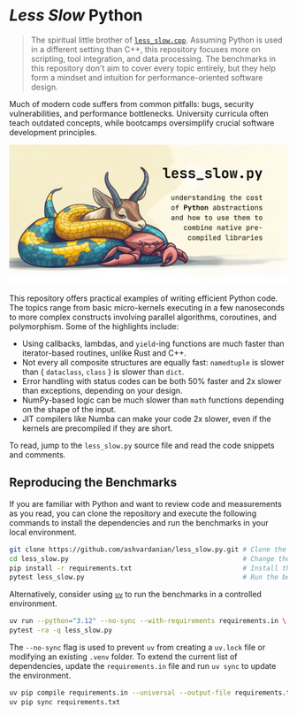 # _Less Slow_ Python

> The spiritual little brother of [`less_slow.cpp`](https://github.com/ashvardanian/less_slow.cpp).
> Assuming Python is used in a different setting than C++, this repository focuses more on scripting, tool integration, and data processing.
> The benchmarks in this repository don't aim to cover every topic entirely, but they help form a mindset and intuition for performance-oriented software design.

Much of modern code suffers from common pitfalls: bugs, security vulnerabilities, and performance bottlenecks. University curricula often teach outdated concepts, while bootcamps oversimplify crucial software development principles.

![Less Slow Python](https://github.com/ashvardanian/ashvardanian/blob/master/repositories/less_slow.py.jpg?raw=true)

This repository offers practical examples of writing efficient Python code.
The topics range from basic micro-kernels executing in a few nanoseconds to more complex constructs involving parallel algorithms, coroutines, and polymorphism. Some of the highlights include:

- Using callbacks, lambdas, and `yield`-ing functions are much faster than iterator-based routines, unlike Rust and C++.
- Not every all composite structures are equally fast: `namedtuple` is slower than { `dataclass`, `class` } is slower than `dict`.
- Error handling with status codes can be both 50% faster and 2x slower than exceptions, depending on your design.
- NumPy-based logic can be much slower than `math` functions depending on the shape of the input.
- JIT compilers like Numba can make your code 2x slower, even if the kernels are precompiled if they are short.

To read, jump to the `less_slow.py` source file and read the code snippets and comments.

## Reproducing the Benchmarks

If you are familiar with Python and want to review code and measurements as you read, you can clone the repository and execute the following commands to install the dependencies and run the benchmarks in your local environment.

```sh
git clone https://github.com/ashvardanian/less_slow.py.git # Clone the repository
cd less_slow.py                                            # Change the directory
pip install -r requirements.txt                            # Install the dependencies
pytest less_slow.py                                        # Run the benchmarks
```

Alternatively, consider using [`uv`](https://docs.astral.sh/uv/getting-started/installation/) to run the benchmarks in a controlled environment.

```sh
uv run --python="3.12" --no-sync --with-requirements requirements.in \
pytest -ra -q less_slow.py
```

The `--no-sync` flag is used to prevent `uv` from creating a `uv.lock` file or modifying an existing `.venv` folder.
To extend the current list of dependencies, update the `requirements.in` file and run `uv sync` to update the environment.

```sh
uv pip compile requirements.in --universal --output-file requirements.txt
uv pip sync requirements.txt
```
